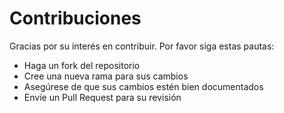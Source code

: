 # Contribuciones

Gracias por su interés en contribuir. Por favor siga estas pautas:
- Haga un fork del repositorio
- Cree una nueva rama para sus cambios
- Asegúrese de que sus cambios estén bien documentados
- Envíe un Pull Request para su revisión
